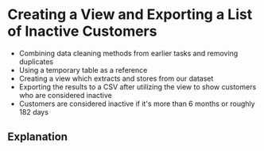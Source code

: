 # Creating a View and Exporting a List of Inactive Customers
* Combining data cleaning methods from earlier tasks and removing duplicates
* Using a temporary table as a reference
* Creating a view which extracts and stores from our dataset
* Exporting the results to a CSV after utilizing the view to show customers who are considered inactive
* Customers are considered inactive if it's more than 6 months or roughly 182 days

## Explanation
